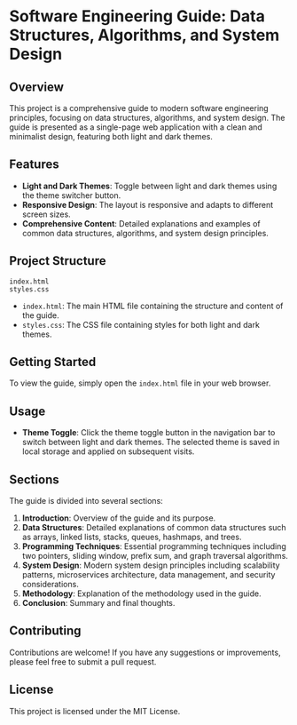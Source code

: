 # Software Engineering Guide: Data Structures, Algorithms, and System Design

## Overview

This project is a comprehensive guide to modern software engineering principles, focusing on data structures, algorithms, and system design. The guide is presented as a single-page web application with a clean and minimalist design, featuring both light and dark themes.

## Features

- **Light and Dark Themes**: Toggle between light and dark themes using the theme switcher button.
- **Responsive Design**: The layout is responsive and adapts to different screen sizes.
- **Comprehensive Content**: Detailed explanations and examples of common data structures, algorithms, and system design principles.

## Project Structure

```
index.html
styles.css
```

- `index.html`: The main HTML file containing the structure and content of the guide.
- `styles.css`: The CSS file containing styles for both light and dark themes.

## Getting Started

To view the guide, simply open the `index.html` file in your web browser.

## Usage

- **Theme Toggle**: Click the theme toggle button in the navigation bar to switch between light and dark themes. The selected theme is saved in local storage and applied on subsequent visits.

## Sections

The guide is divided into several sections:

1. **Introduction**: Overview of the guide and its purpose.
2. **Data Structures**: Detailed explanations of common data structures such as arrays, linked lists, stacks, queues, hashmaps, and trees.
3. **Programming Techniques**: Essential programming techniques including two pointers, sliding window, prefix sum, and graph traversal algorithms.
4. **System Design**: Modern system design principles including scalability patterns, microservices architecture, data management, and security considerations.
5. **Methodology**: Explanation of the methodology used in the guide.
6. **Conclusion**: Summary and final thoughts.

## Contributing

Contributions are welcome! If you have any suggestions or improvements, please feel free to submit a pull request.

## License

This project is licensed under the MIT License.
